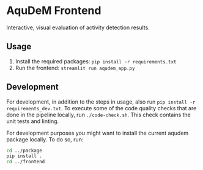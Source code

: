# AquDeM Frontend
Interactive, visual evaluation of activity detection results.

## Usage
1. Install the required packages: `pip install -r requirements.txt`
2. Run the frontend: `streamlit run aqudem_app.py`

## Development
For development, in addition to the steps in usage, also run `pip install -r requirements_dev.txt`.
To execute some of the code quality checks that are done in the pipeline locally, run `./code-check.sh`.
This check contains the unit tests and linting.

For development purposes you might want to install the current aqudem package locally. To do so, run:
```bash
cd ../package
pip install .
cd ../frontend
```
